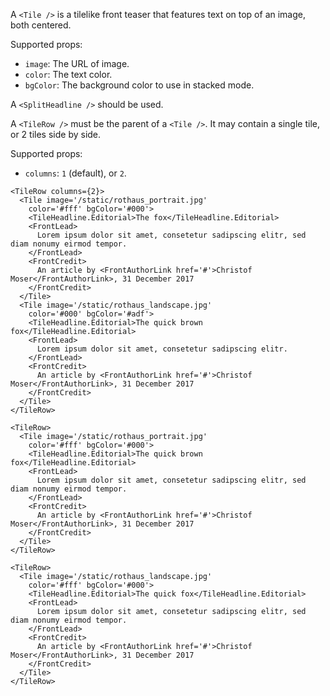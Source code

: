 A `<Tile />` is a tilelike front teaser that features text on top of an image, both centered.

Supported props:
- `image`: The URL of image.
- `color`: The text color.
- `bgColor`: The background color to use in stacked mode.

A `<SplitHeadline />` should be used.

A `<TileRow />` must be the parent of a `<Tile />`. It may contain a single tile, or 2 tiles side by side.

Supported props:
- `columns`: `1` (default), or `2`.


```react
<TileRow columns={2}>
  <Tile image='/static/rothaus_portrait.jpg'
    color='#fff' bgColor='#000'>
    <TileHeadline.Editorial>The fox</TileHeadline.Editorial>
    <FrontLead>
      Lorem ipsum dolor sit amet, consetetur sadipscing elitr, sed diam nonumy eirmod tempor.
    </FrontLead>
    <FrontCredit>
      An article by <FrontAuthorLink href='#'>Christof Moser</FrontAuthorLink>, 31 December 2017
    </FrontCredit>
  </Tile>
  <Tile image='/static/rothaus_landscape.jpg'
    color='#000' bgColor='#adf'>
    <TileHeadline.Editorial>The quick brown fox</TileHeadline.Editorial>
    <FrontLead>
      Lorem ipsum dolor sit amet, consetetur sadipscing elitr.
    </FrontLead>
    <FrontCredit>
      An article by <FrontAuthorLink href='#'>Christof Moser</FrontAuthorLink>, 31 December 2017
    </FrontCredit>
  </Tile>
</TileRow>
```

```react
<TileRow>
  <Tile image='/static/rothaus_portrait.jpg'
    color='#fff' bgColor='#000'>
    <TileHeadline.Editorial>The quick brown fox</TileHeadline.Editorial>
    <FrontLead>
      Lorem ipsum dolor sit amet, consetetur sadipscing elitr, sed diam nonumy eirmod tempor.
    </FrontLead>
    <FrontCredit>
      An article by <FrontAuthorLink href='#'>Christof Moser</FrontAuthorLink>, 31 December 2017
    </FrontCredit>
  </Tile>
</TileRow>
```

```react
<TileRow>
  <Tile image='/static/rothaus_landscape.jpg'
    color='#fff' bgColor='#000'>
    <TileHeadline.Editorial>The quick fox</TileHeadline.Editorial>
    <FrontLead>
      Lorem ipsum dolor sit amet, consetetur sadipscing elitr, sed diam nonumy eirmod tempor.
    </FrontLead>
    <FrontCredit>
      An article by <FrontAuthorLink href='#'>Christof Moser</FrontAuthorLink>, 31 December 2017
    </FrontCredit>
  </Tile>
</TileRow>
```

